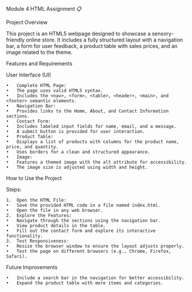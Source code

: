 Module 4 HTML Assignment 📋

Project Overview

This project is an HTML5 webpage designed to showcase a sensory-friendly online store. It includes a fully structured layout with a navigation bar, a form for user feedback, a product table with sales prices, and an image related to the theme.

Features and Requirements

User Interface (UI)

	•	Complete HTML Page:
	•	The page uses valid HTML5 syntax.
	•	Includes the <nav>, <form>, <table>, <header>, <main>, and <footer> semantic elements.
	•	Navigation Bar:
	•	Provides links to the Home, About, and Contact Information sections.
	•	Contact Form:
	•	Includes labeled input fields for name, email, and a message.
	•	A submit button is provided for user interaction.
	•	Product Table:
	•	Displays a list of products with columns for the product name, price, and quantity.
	•	Uses borders for a clean and structured appearance.
	•	Image:
	•	Features a themed image with the alt attribute for accessibility.
	•	The image size is adjusted using width and height.

How to Use the Project

Steps:

	1.	Open the HTML File:
	•	Save the provided HTML code in a file named index.html.
	•	Open the file in any web browser.
	2.	Explore the Features:
	•	Navigate through the sections using the navigation bar.
	•	View product details in the table.
	•	Fill out the contact form and explore its interactive functionality.
	3.	Test Responsiveness:
	•	Resize the browser window to ensure the layout adjusts properly.
	•	Test the page on different browsers (e.g., Chrome, Firefox, Safari).

Future Improvements

	•	Include a search bar in the navigation for better accessibility.
	•	Expand the product table with more items and categories.
